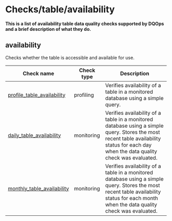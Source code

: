 # Checks/table/availability

**This is a list of availability table data quality checks supported by DQOps and a brief description of what they do.**





## **availability**
Checks whether the table is accessible and available for use.

| Check name | Check type | Description |
|------------|------------|-------------|
|[profile_table_availability](../table-availability.md#profile-table-availability)|profiling|Verifies availability of a table in a monitored database using a simple query.|
|[daily_table_availability](../table-availability.md#daily-table-availability)|monitoring|Verifies availability of a table in a monitored database using a simple query. Stores the most recent table availability status for each day when the data quality check was evaluated.|
|[monthly_table_availability](../table-availability.md#monthly-table-availability)|monitoring|Verifies availability of a table in a monitored database using a simple query. Stores the most recent table availability status for each month when the data quality check was evaluated.|





